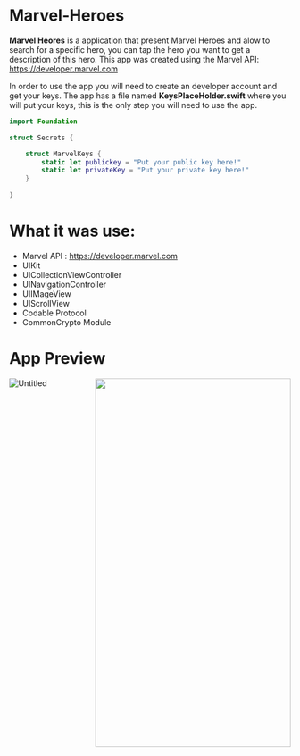# Marvel-Heroes

**Marvel Heores** is a application that present Marvel Heroes and alow to search for a specific hero, you can tap the hero you want to get a description of this hero. 
This app was created using the Marvel API: https://developer.marvel.com

In order to use the app you will need to create an developer account and get your keys. The app has a file named **KeysPlaceHolder.swift** where you will put your keys, this is the only step you will need to use the app. 


```swift
import Foundation

struct Secrets {

    struct MarvelKeys {
        static let publickey = "Put your public key here!"
        static let privateKey = "Put your private key here!"
    }
    
}
```

# What it was use: 

* Marvel API : https://developer.marvel.com
* UIKit
* UICollectionViewController
* UINavigationController
* UIIMageView
* UIScrollView
* Codable Protocol
* CommonCrypto Module

# App Preview



<img  align="right"  src="https://github.com/kadm91/gifs-for-repositories/blob/main/Marvel-app.gif"  width="350" height="660" /> 
</a>

![Untitled](https://user-images.githubusercontent.com/82669898/181652962-a54a816f-877d-444c-9c14-350591bb659b.jpg)

